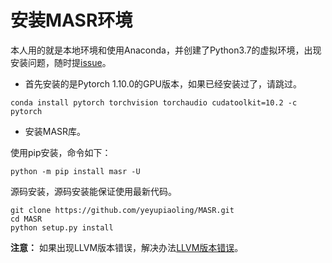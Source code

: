 # 安装MASR环境

本人用的就是本地环境和使用Anaconda，并创建了Python3.7的虚拟环境，出现安装问题，随时提[issue](https://github.com/yeyupiaoling/PPASR/issues)。

 - 首先安装的是Pytorch 1.10.0的GPU版本，如果已经安装过了，请跳过。
```shell
conda install pytorch torchvision torchaudio cudatoolkit=10.2 -c pytorch
```

 - 安装MASR库。

使用pip安装，命令如下：
```shell
python -m pip install masr -U
```

源码安装，源码安装能保证使用最新代码。
```shell
git clone https://github.com/yeyupiaoling/MASR.git
cd MASR
python setup.py install
```

**注意：** 如果出现LLVM版本错误，解决办法[LLVM版本错误](./faq.md)。
